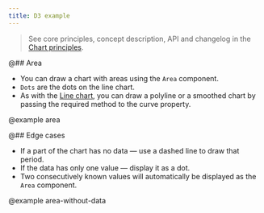 ```yaml
---
title: D3 example
---
```


> See core principles, concept description, API and changelog in the [Chart principles](/data-display/d3-chart/).

@## Area

- You can draw a chart with areas using the `Area` component.
- `Dots` are the dots on the line chart.
- As with the [Line chart](https://i.semrush.com/data-display/line-chart/line-chart-d3-code/), you can draw a polyline or a smoothed chart by passing the required method to the curve property.

@example area

@## Edge cases

- If a part of the chart has no data — use a dashed line to draw that period.
- If the data has only one value — display it as a dot.
- Two consecutively known values will automatically be displayed as the `Area` component.

@example area-without-data
